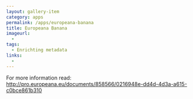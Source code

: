 ```yaml
---
layout: gallery-item
category: apps
permalink: /apps/europeana-banana
title: Europeana Banana
imageurl:
  - 
tags:
  - Enrichting metadata
links:
  - 
---
```


For more information read: http://pro.europeana.eu/documents/858566/0216948e-dd4d-4d3a-a615-c0bce861b310 
